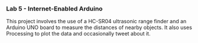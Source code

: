 ### Lab 5 - Internet-Enabled Arduino
This project involves the use of a HC-SR04 ultrasonic range finder and an Arduino UNO board to measure the distances of nearby objects. It also uses Processing to plot the data and occasionally tweet about it.  
